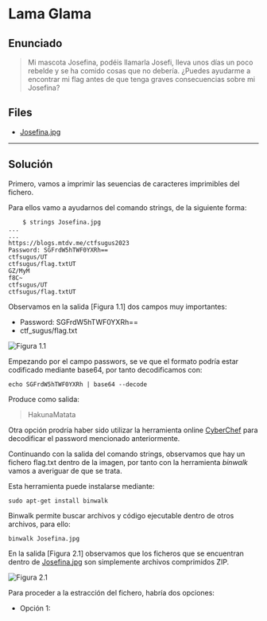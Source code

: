 
# Lama Glama

## Enunciado

> Mi mascota Josefina, podéis llamarla Josefi, lleva unos días un poco rebelde y
> se ha comido cosas que no debería.
> ¿Puedes ayudarme a encontrar mi flag antes de que tenga graves consecuencias
> sobre mi Josefina?

## Files

- [Josefina.jpg](https://github.com/ZeN1xX/ctf-writeups/blob/main/sugus-ctf/Lama-Glama/Josefina.jpg)

---

## Solución

Primero, vamos a imprimir las seuencias de caracteres imprimibles del fichero.

Para ellos vamo a ayudarnos del comando strings, de la siguiente forma:

~~~
	$ strings Josefina.jpg
...
...
https://blogs.mtdv.me/ctfsugus2023
Password: SGFrdW5hTWF0YXRh==
ctfsugus/UT
ctfsugus/flag.txtUT
GZ/MyM
f8C~
ctfsugus/UT
ctfsugus/flag.txtUT
~~~

Observamos en la salida [Figura 1.1] dos campos muy importantes:

- Password: SGFrdW5hTWF0YXRh==
- ctf\_sugus/flag.txt

![Figura 1.1](https://user-images.githubusercontent.com/114481026/222982767-94100fd9-705e-4da3-9d09-5bb2b916e34b.png "Figura 1.1")

Empezando por el campo passwors, se ve que el formato podría estar codificado
mediante base64, por tanto decodificamos con:

    echo SGFrdW5hTWF0YXRh | base64 --decode

Produce como salida:

> HakunaMatata

Otra opción prodría haber sido utilizar la herramienta online [CyberChef](https://gchq.github.io/CyberChef/)
para decodificar el password mencionado anteriormente.

Continuando con la salida del comando strings, observamos que hay un fichero
flag.txt dentro de la imagen, por tanto con la herramienta *binwalk* vamos a
averiguar de que se trata.

Esta herramienta puede instalarse mediante:

    sudo apt-get install binwalk

Binwalk permite buscar archivos y código ejecutable dentro de otros
archivos, para ello:

    binwalk Josefina.jpg

En la salida [Figura 2.1] observamos que los ficheros que se encuentran dentro de
[Josefina.jpg](https://github.com/ZeN1xX/ctf-writeups/blob/main/sugus-ctf/Lama-Glama/Josefina.jpg)
son simplemente archivos comprimidos ZIP.

![Figura 2.1](https://user-images.githubusercontent.com/114481026/222983443-a3955532-a07d-4f63-82de-077136d0673c.png "Figura 2.1")

Para proceder a la estracción del fichero, habría dos opciones:

- Opción 1:
	
